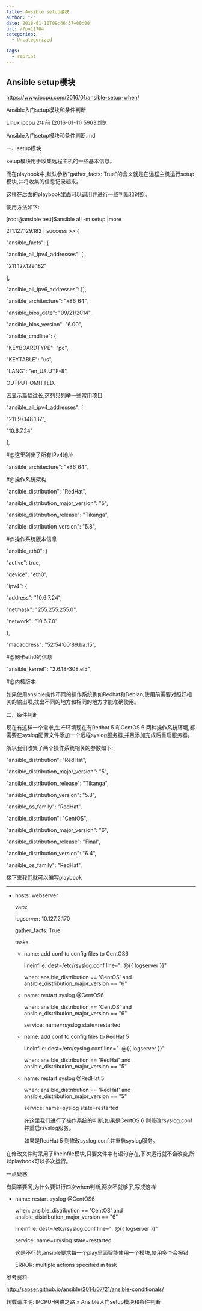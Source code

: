 ```yaml
---
title: Ansible setup模块
author: "-"
date: 2018-01-10T09:46:37+00:00
url: /?p=11704
categories:
  - Uncategorized

tags:
  - reprint
---
```

## Ansible setup模块
https://www.ipcpu.com/2016/01/ansible-setup-when/

Ansible入门setup模块和条件判断
   
Linux ipcpu 2年前 (2016-01-11) 5963浏览
  
Ansible入门setup模块和条件判断.md

一、setup模块
  
setup模块用于收集远程主机的一些基本信息。
  
而在playbook中,默认参数"gather_facts: True"的含义就是在远程主机运行setup模块,并将收集的信息记录起来。

这样在后面的playbook里面可以调用并进行一些判断和对照。

使用方法如下: 

[root@ansible test]$ansible all -m setup |more
  
211.127.129.182 | success >> {
      
"ansible_facts": {
          
"ansible_all_ipv4_addresses": [
              
"211.127.129.182"
          
],
          
"ansible_all_ipv6_addresses": [],
          
"ansible_architecture": "x86_64",
          
"ansible_bios_date": "09/21/2014",
          
"ansible_bios_version": "6.00",
          
"ansible_cmdline": {
              
"KEYBOARDTYPE": "pc",
              
"KEYTABLE": "us",
              
"LANG": "en_US.UTF-8",
  
OUTPUT OMITTED.
  
因显示篇幅过长,这列只列举一些常用项目

"ansible_all_ipv4_addresses": [
              
"211.97.148.137",
              
"10.6.7.24"
          
],
  
#@这里列出了所有IPv4地址
  
"ansible_architecture": "x86_64",
  
#@操作系统架构
  
"ansible_distribution": "RedHat",
  
"ansible_distribution_major_version": "5",
  
"ansible_distribution_release": "Tikanga",
  
"ansible_distribution_version": "5.8",
  
#@操作系统版本信息
  
"ansible_eth0": {
              
"active": true,
              
"device": "eth0",
              
"ipv4": {
                  
"address": "10.6.7.24",
                  
"netmask": "255.255.255.0",
                  
"network": "10.6.7.0"
              
},
              
"macaddress": "52:54:00:89:ba:15",
  
#@网卡eth0的信息
  
"ansible_kernel": "2.6.18-308.el5",
  
#@内核版本
  
如果使用ansible操作不同的操作系统例如Redhat和Debian,使用前需要对照好相关的输出项,找出不同的地方和相同的地方才能准确使用。

二、条件判断
  
现在有这样一个需求,生产环境现在有Redhat 5 和CentOS 6 两种操作系统环境,都需要在syslog配置文件添加一个远程syslog服务器,并且添加完成后重启服务器。

所以我们收集了两个操作系统相关的参数如下: 

"ansible_distribution": "RedHat",
  
"ansible_distribution_major_version": "5",
  
"ansible_distribution_release": "Tikanga",
  
"ansible_distribution_version": "5.8",
  
"ansible_os_family": "RedHat",
  
"ansible_distribution": "CentOS",
  
"ansible_distribution_major_version": "6",
  
"ansible_distribution_release": "Final",
  
"ansible_distribution_version": "6.4",
  
"ansible_os_family": "RedHat",
  
接下来我们就可以编写playbook

* * *

  * hosts: webserver
  
    vars:
  
    logserver: 10.127.2.170
  
    gather_facts: True
  
    tasks: 
      * name: add conf to config files to CentOS6
  
        lineinfile: dest=/etc/rsyslog.conf line="_._ @{{ logserver }}"
  
        when: ansible_distribution == 'CentOS' and ansible_distribution_major_version == "6"
      * name: restart syslog @CentOS6
  
        when: ansible_distribution == 'CentOS' and ansible_distribution_major_version == "6"
  
        service: name=rsyslog state=restarted
      * name: add conf to config files to RedHat 5
  
        lineinfile: dest=/etc/syslog.conf line="_._ @{{ logserver }}"
  
        when: ansible_distribution == 'RedHat' and ansible_distribution_major_version == "5"
      * name: restart syslog @RedHat 5
  
        when: ansible_distribution == 'RedHat' and ansible_distribution_major_version == "5"
  
        service: name=syslog state=restarted
  
        在这里我们进行了操作系统的判断,如果是CentOS 6 则修改rsyslog.conf并重启rsyslog服务。
  
        如果是RedHat 5 则修改syslog.conf,并重启syslog服务。

在修改文件时采用了lineinfile模块,只要文件中有语句存在,下次运行就不会改变,所以playbook可以多次运行。

一点疑惑
  
有同学要问,为什么要进行四次when判断,两次不就够了,写成这样

  * name: restart syslog @CentOS6
  
    when: ansible_distribution == 'CentOS' and ansible_distribution_major_version == "6"
  
    lineinfile: dest=/etc/rsyslog.conf line="_._ @{{ logserver }}"
  
    service: name=rsyslog state=restarted
  
    这是不行的,ansible要求每一个play里面智能使用一个模块,使用多个会报错
  
    ERROR: multiple actions specified in task

参考资料
  
http://sapser.github.io/ansible/2014/07/21/ansible-conditionals/

转载请注明: IPCPU-网络之路 » Ansible入门setup模块和条件判断